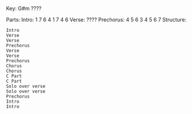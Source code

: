 Key: G#m ????

Parts:
    Intro: 1 7 6 4
           1 7 4 6
    Verse: ????
    Prechorus: 4 5 6 3
               4 5 6 7
Structure:

    Intro
    Verse
    Verse
    Prechorus
    Verse
    Verse
    Prechorus
    Chorus
    Chorus
    C Part
    C Part
    Solo over verse
    Solo over verse
    Prechorus
    Intro
    Intro
